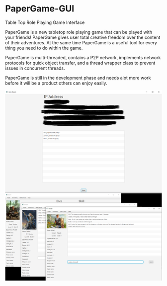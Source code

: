 # PaperGame-GUI
Table Top Role Playing Game Interface

PaperGame is a new tabletop role playing game that can be played with your friends!
PaperGame gives user total creative freedom over the content of their adventures. At the same time PaperGame is a useful tool for every thing you need to do within the game.

PaperGame is multi-threaded, contains a P2P network, implements network protocols for quick object transfer, and a thread wrapper class to prevent issues in concurrent threads.

PaperGame is still in the development phase and needs alot more work before it will be a product others can enjoy easily.


![](Docs/PaperGame1.png)
![](Docs/PaperGame2.png)
